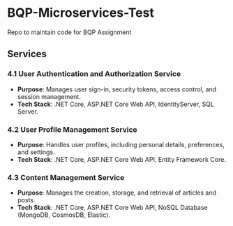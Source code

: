 # BQP-Microservices-Test
Repo to maintain code for BQP Assignment

## Services

### 4.1 User Authentication and Authorization Service
- **Purpose**: Manages user sign-in, security tokens, access control, and session management.
- **Tech Stack**: .NET Core, ASP.NET Core Web API, IdentityServer, SQL Server.

### 4.2 User Profile Management Service
- **Purpose**: Handles user profiles, including personal details, preferences, and settings.
- **Tech Stack**: .NET Core, ASP.NET Core Web API, Entity Framework Core.

### 4.3 Content Management Service
- **Purpose**: Manages the creation, storage, and retrieval of articles and posts.
- **Tech Stack**: .NET Core, ASP.NET Core Web API, NoSQL Database (MongoDB, CosmosDB, Elastic).

